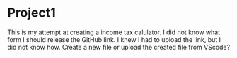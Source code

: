 # Project1
This is my attempt at creating a income tax calulator.
I did not know what form I should release the GitHub link.
I knew I had to upload the link, but I did not know how.
Create a new file or upload the created file from VScode?
